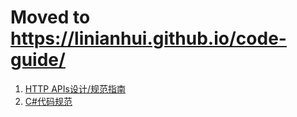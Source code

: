 # Moved to https://linianhui.github.io/code-guide/

1. [HTTP APIs设计/规范指南][HTTP API]
2. [C#代码规范][C#]


[HTTP API]:http-api
[C#]:csharp

